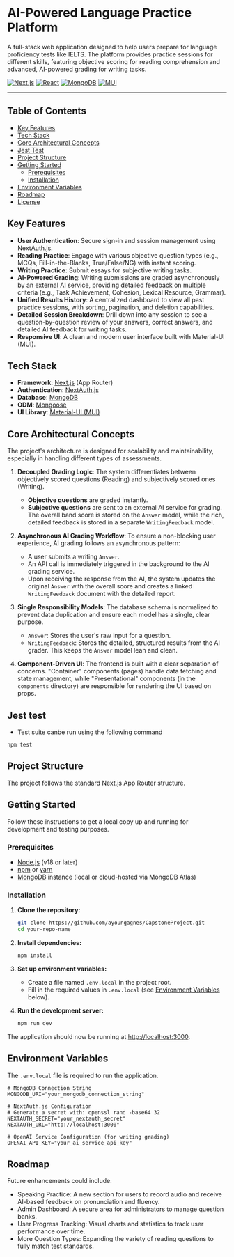 # AI-Powered Language Practice Platform

A full-stack web application designed to help users prepare for language proficiency tests like IELTS. The platform provides practice sessions for different skills, featuring objective scoring for reading comprehension and advanced, AI-powered grading for writing tasks.

[![Next.js](https://img.shields.io/badge/Next.js-15+-black.svg?logo=next.js)](https://nextjs.org/)
[![React](https://img.shields.io/badge/React-19-blue.svg?logo=react)](https://reactjs.org/)
[![MongoDB](https://img.shields.io/badge/MongoDB-8.16+-green.svg?logo=mongodb)](https://www.mongodb.com/)
[![MUI](https://img.shields.io/badge/MUI-7-blue.svg?logo=mui)](https://mui.com/)

---

## Table of Contents

- [Key Features](#key-features)
- [Tech Stack](#tech-stack)
- [Core Architectural Concepts](#core-architectural-concepts)
- [Jest Test](#jest-test)
- [Project Structure](#project-structure)
- [Getting Started](#getting-started)
  - [Prerequisites](#prerequisites)
  - [Installation](#installation)
- [Environment Variables](#environment-variables)
- [Roadmap](#roadmap)
- [License](#license)

## Key Features

- **User Authentication**: Secure sign-in and session management using NextAuth.js.
- **Reading Practice**: Engage with various objective question types (e.g., MCQs, Fill-in-the-Blanks, True/False/NG) with instant scoring.
- **Writing Practice**: Submit essays for subjective writing tasks.
- **AI-Powered Grading**: Writing submissions are graded asynchronously by an external AI service, providing detailed feedback on multiple criteria (e.g., Task Achievement, Cohesion, Lexical Resource, Grammar).
- **Unified Results History**: A centralized dashboard to view all past practice sessions, with sorting, pagination, and deletion capabilities.
- **Detailed Session Breakdown**: Drill down into any session to see a question-by-question review of your answers, correct answers, and detailed AI feedback for writing tasks.
- **Responsive UI**: A clean and modern user interface built with Material-UI (MUI).

## Tech Stack

- **Framework**: [Next.js](https://nextjs.org/) (App Router)
- **Authentication**: [NextAuth.js](https://next-auth.js.org/)
- **Database**: [MongoDB](https://www.mongodb.com/)
- **ODM**: [Mongoose](https://mongoosejs.com/)
- **UI Library**: [Material-UI (MUI)](https://mui.com/)

## Core Architectural Concepts

The project's architecture is designed for scalability and maintainability, especially in handling different types of assessments.

1.  **Decoupled Grading Logic**: The system differentiates between objectively scored questions (Reading) and subjectively scored ones (Writing).
    - **Objective questions**  are graded instantly.
    - **Subjective questions** are sent to an external AI service for grading. The overall band score is stored on the `Answer` model, while the rich, detailed feedback is stored in a separate `WritingFeedback` model.

2.  **Asynchronous AI Grading Workflow**: To ensure a non-blocking user experience, AI grading follows an asynchronous pattern:
    - A user submits a writing `Answer`.
    - An API call is immediately triggered in the background to the AI grading service.
    - Upon receiving the response from the AI, the system updates the original `Answer` with the overall score and creates a linked `WritingFeedback` document with the detailed report.

3.  **Single Responsibility Models**: The database schema is normalized to prevent data duplication and ensure each model has a single, clear purpose.
    - `Answer`: Stores the user's raw input for a question.
    - `WritingFeedback`: Stores the detailed, structured results from the AI grader. This keeps the `Answer` model lean and clean.

4.  **Component-Driven UI**: The frontend is built with a clear separation of concerns. "Container" components (pages) handle data fetching and state management, while "Presentational" components (in the `components` directory) are responsible for rendering the UI based on props.

## Jest test
- Test suite canbe run using the following command
```
npm test
```

## Project Structure

The project follows the standard Next.js App Router structure.

## Getting Started

Follow these instructions to get a local copy up and running for development and testing purposes.

### Prerequisites

- [Node.js](https://nodejs.org/) (v18 or later)
- [npm](https://www.npmjs.com/) or [yarn](https://yarnpkg.com/)
- [MongoDB](https://www.mongodb.com/try/download/community) instance (local or cloud-hosted via MongoDB Atlas)

### Installation

1.  **Clone the repository:**
    ```sh
    git clone https://github.com/ayoungagnes/CapstoneProject.git
    cd your-repo-name
    ```

2.  **Install dependencies:**
    ```sh
    npm install
    ```

3.  **Set up environment variables:**
    - Create a file named `.env.local` in the project root.
    - Fill in the required values in `.env.local` (see [Environment Variables](#environment-variables) below).

4.  **Run the development server:**
    ```sh
    npm run dev
    ```

The application should now be running at [http://localhost:3000](http://localhost:3000).

## Environment Variables

The `.env.local` file is required to run the application.

```env
# MongoDB Connection String
MONGODB_URI="your_mongodb_connection_string"

# NextAuth.js Configuration
# Generate a secret with: openssl rand -base64 32
NEXTAUTH_SECRET="your_nextauth_secret"
NEXTAUTH_URL="http://localhost:3000"

# OpenAI Service Configuration (for writing grading)
OPENAI_API_KEY="your_ai_service_api_key"
```

## Roadmap

Future enhancements could include:
- Speaking Practice: A new section for users to record audio and receive AI-based feedback on pronunciation and fluency.
- Admin Dashboard: A secure area for administrators to manage question banks.
- User Progress Tracking: Visual charts and statistics to track user performance over time.
- More Question Types: Expanding the variety of reading questions to fully match test standards.